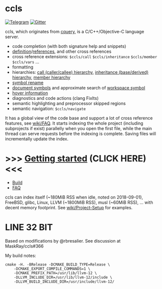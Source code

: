 # ccls

[![Telegram](https://img.shields.io/badge/telegram-@cclsp-blue.svg)](https://telegram.me/ccls_lsp)
[![Gitter](https://img.shields.io/badge/gitter-ccls--project-blue.svg?logo=gitter-white)](https://gitter.im/ccls-project/ccls)

ccls, which originates from [cquery](https://github.com/cquery-project/cquery), is a C/C++/Objective-C language server.

  * code completion (with both signature help and snippets)
  * [definition](src/messages/textDocument_definition.cc)/[references](src/messages/textDocument_references.cc), and other cross references
  * cross reference extensions: `$ccls/call` `$ccls/inheritance` `$ccls/member` `$ccls/vars` ...
  * formatting
  * hierarchies: [call (caller/callee) hierarchy](src/messages/ccls_call.cc), [inheritance (base/derived) hierarchy](src/messages/ccls_inheritance.cc), [member hierarchy](src/messages/ccls_member.cc)
  * [symbol rename](src/messages/textDocument_rename.cc)
  * [document symbols](src/messages/textDocument_document.cc) and approximate search of [workspace symbol](src/messages/workspace.cc)
  * [hover information](src/messages/textDocument_hover.cc)
  * diagnostics and code actions (clang FixIts)
  * semantic highlighting and preprocessor skipped regions
  * semantic navigation: `$ccls/navigate`

It has a global view of the code base and support a lot of cross reference features, see [wiki/FAQ](../../wiki/FAQ).
It starts indexing the whole project (including subprojects if exist) parallelly when you open the first file, while the main thread can serve requests before the indexing is complete.
Saving files will incrementally update the index.

# >>> [Getting started](../../wiki/Home) (CLICK HERE) <<<

* [Build](../../wiki/Build)
* [FAQ](../../wiki/FAQ)

ccls can index itself (~180MiB RSS when idle, noted on 2018-09-01), FreeBSD, glibc, Linux, LLVM (~1800MiB RSS), musl (~60MiB RSS), ... with decent memory footprint. See [wiki/Project-Setup](../../wiki/Project-Setup) for examples.

# LINE 32 BIT

Based on modifications by @rbresalier. See discussion at MaskRay/ccls#366

My build notes:
```
cmake -H. -BRelease -DCMAKE_BUILD_TYPE=Release \
    -DCMAKE_EXPORT_COMPILE_COMMANDS=1 \
    -DCMAKE_PREFIX_PATH=/usr/lib/llvm-12 \
    -DLLVM_INCLUDE_DIR=/usr/lib/llvm-12/include \
    -DLLVM_BUILD_INCLUDE_DIR=/usr/include/llvm-12/
```
